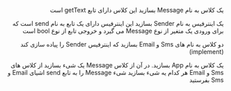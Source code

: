 <div dir="rtl">

یک کلاس به نام Message بسازید
این کلاس دارای تابع getText است

یک اینترفیس به نام Sender بسازید
این اینترفیس دارای یک تابع به نام send است که برای ورودی یک متغیر از نوع Message  می گیرد و خروجی تابع از نوع bool است

دو کلاس به نام های Sms و Email بسازید که اینترفیس Sender را پیاده سازی کند (implement)

یک کلاس به نام App بسازید. در آن از کلاس Message یک شیء بسازید
از کلاس های Sms و Email هر کدام یه شیء بسازید 
شیء Message  را به تابع send اشیای Email و Sms بفرستید

</div>